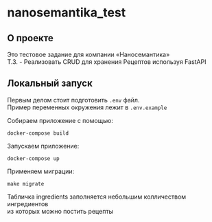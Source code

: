 # nanosemantika_test

## О проекте
Это тестовое задание для компании «Наносемантика»  
Т.З. - Реализовать CRUD для хранения Рецептов используя FastAPI

## Локальный запуск

Первым делом стоит подготовить `.env` файл.  
Пример переменных окружения лежит в `.env.example`

Собираем приложение с помощью:

```
docker-compose build
```
Запускаем приложение:
```
docker-compose up
```
Применяем миграции:
```
make migrate
```
Табличка ingredients заполняется небольшим колличеством ингредиентов  
из которых можно постить рецепты